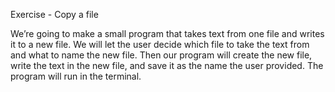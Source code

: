 Exercise - Copy a file

We’re going to make a small program that takes text from one file and writes it to a new file. We will let the user decide which file to take the text from and what to name the new file. Then our program will create the new file, write the text in the new file, and save it as the name the user provided. The program will run in the terminal.

